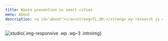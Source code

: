 ```yaml
---
title: Waste prevention in smart cities
menu: About
description: <a id="about"></a><strong>TL;DR:</strong> my research is creating ways to promote the reuse of materials in urban contexts. I am organising an <em>online co-design lab</em> in April 2021. If you are reading this, chances are you have something to contribute to the lab. Please <a href="#sign_up"><strong>sign up below</strong></a> to participate in one or more virtual workshops. You can also <a href="#subscribe"><strong>subscribe</strong></a> to receive updates via e-mail or use the same form to contact me. Updates will also be shared on <a href="https://twitter.com/reuse_city"><strong>twitter</strong></a>. Live documentation can be found on <a href="https://github.com/reuse-city/lab/"><strong>GitHub</strong></a>. Additionally, refer to my <a href="https://is.efeefe.me/reuse-city"><strong>research website</strong></a> to learn more about this activity and the wider research context it relates to.
---
```

![studio](intro.jpg){.img-responsive .wp .wp-3 .introimg}
